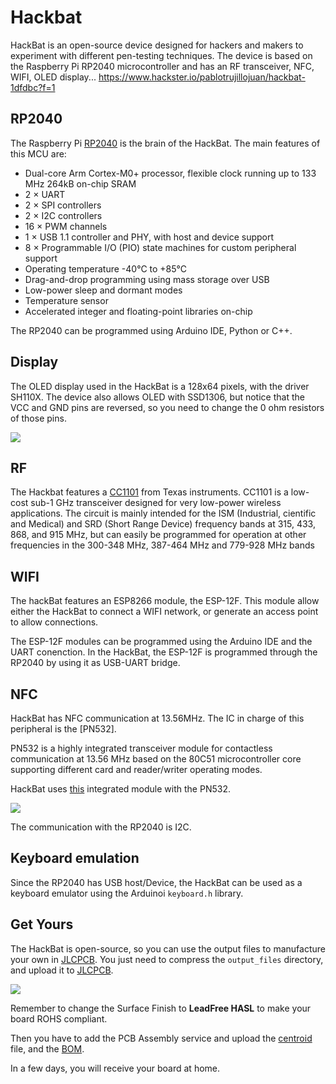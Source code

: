# Hackbat

HackBat is an open-source device designed for hackers and makers to experiment with different pen-testing techniques. The device is based on the Raspberry Pi RP2040 microcontroller and has an RF transceiver, NFC, WIFI, OLED display...
https://www.hackster.io/pablotrujillojuan/hackbat-1dfdbc?f=1

## RP2040

The Raspberry Pi [RP2040](https://www.raspberrypi.com/products/rp2040/specifications/) is the brain of the HackBat. The main features of this MCU are:

- Dual-core Arm Cortex-M0+ processor, flexible clock running up to 133 MHz 264kB on-chip SRAM
- 2 × UART 
- 2 × SPI controllers
- 2 × I2C controllers
- 16 × PWM channels
- 1 × USB 1.1 controller and PHY, with host and device support
- 8 × Programmable I/O (PIO) state machines for custom peripheral support
- Operating temperature -40°C to +85°C
- Drag-and-drop programming using mass storage over USB
- Low-power sleep and dormant modes
- Temperature sensor
- Accelerated integer and floating-point libraries on-chip

The RP2040 can be programmed using Arduino IDE, Python or C++.

## Display

The OLED display used in the HackBat is a 128x64 pixels, with the driver SH110X. The device also allows OLED with SSD1306, but notice that the VCC and GND pins are reversed, so you need to change the 0 ohm resistors of those pins.

![](./doc/oled_ps.png)

## RF

The Hackbat features a [CC1101](https://www.ti.com/product/CC1101) from Texas instruments. CC1101 is a low-cost sub-1 GHz transceiver designed for very low-power wireless applications. The circuit is mainly intended for the ISM (Industrial, cientific and Medical) and SRD (Short Range Device) frequency bands at 315, 433, 868, and 915 MHz, but can easily be programmed for operation at other frequencies in the 300-348 MHz, 387-464 MHz and 779-928 MHz bands

## WIFI

The hackBat features an ESP8266 module, the ESP-12F. This module allow either the HackBat to connect a WIFI network, or generate an access point to allow connections.

The ESP-12F modules can be programmed using the Arduino IDE and the UART conenction. In the HackBat, the ESP-12F is programmed through the RP2040 by using it as USB-UART bridge.

## NFC

HackBat has NFC communication at 13.56MHz. The IC in charge of this peripheral is the [PN532].

PN532 is a highly integrated transceiver module for contactless communication at 13.56 MHz based on the 80C51 microcontroller core supporting different card and reader/writer operating modes.

HackBat uses [this](https://es.aliexpress.com/item/1005006005040320.html?spm=a2g0o.productlist.main.13.65b05927VOBhfq&algo_pvid=9ccfed98-181b-4e28-b2be-488f5ec17187&algo_exp_id=9ccfed98-181b-4e28-b2be-488f5ec17187-6&pdp_npi=4%40dis%21EUR%218.71%210.99%21%21%2166.15%217.50%21%402103854017142998536557342eb34a%2112000035367480068%21sea%21ES%210%21AB&curPageLogUid=pD9zsZTxZuDe&utparam-url=scene%3Asearch%7Cquery_from%3A) integrated module with the PN532.

![](./doc/pn532.jpg)

The communication with the RP2040 is I2C.


## Keyboard emulation

Since the RP2040 has USB host/Device, the HackBat can be used as a keyboard emulator using the Arduinoi `keyboard.h` library.


## Get Yours

The HackBat is open-source, so you can use the output files to manufacture your own in [JLCPCB](https://jlcpcb.com/?from=controlpath). You just need to compress the `output_files` directory, and upload it to [JLCPCB](https://jlcpcb.com/?from=controlpath). 

![](./doc/jlcorder.png)

Remember to change the Surface Finish to **LeadFree HASL** to make your board ROHS compliant.

Then you have to add the PCB Assembly service and upload the [centroid](./kicad/hackbat/production_files/hackbat-all-pos.csv) file, and the [BOM](./kicad/hackbat/production_files/bom.csv). 

In a few days, you will receive your board at home.
